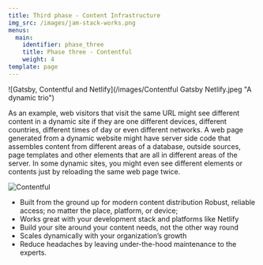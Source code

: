 ```yaml
---
title: Third phase - Content Infrastructure
img_src: /images/jam-stack-works.png
menus:
  main:
    identifier: phase_three
    title: Phase three - Contentful
    weight: 4
template: page
---
```



![Gatsby, Contentful and Netlify](/images/Contentful Gatsby Netlify.jpeg "A dynamic trio")

As an example, web visitors that visit the same URL might see different content in a dynamic site if they are one different devices, different countries, different times of day or even different networks. A web page generated from a dynamic website might have server side code that assembles content from different areas of a database, outside sources, page templates and other elements that are all in different areas of the server. In some dynamic sites, you might even see different elements or contents just by reloading the same web page twice.

![Contentful](/images/Contentful_gross.jpeg "Static site generators + content infrastructure")

* Built from the ground up for modern content distribution Robust, reliable access; no matter the place, platform, or device;
* Works great with your development stack and platforms like Netlify
* Build your site around your content needs, not the other way round
* Scales dynamically with your organization’s growth
* Reduce headaches by leaving under-the-hood maintenance to the experts.
